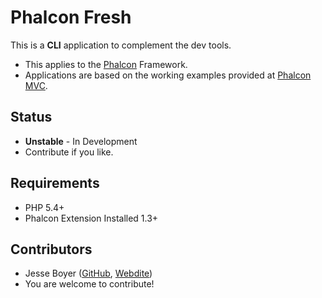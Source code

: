 # Phalcon Fresh

This is a **CLI** application to complement the dev tools.

- This applies to the [Phalcon](http://phalconphp.com/en/) Framework.
- Applications are based on the working examples provided at [Phalcon MVC](https://github.com/phalcon/mvc).

## Status
- **Unstable** - In Development
- Contribute if you like.

## Requirements
- PHP 5.4+
- Phalcon Extension Installed 1.3+

## Contributors

- Jesse Boyer ([GitHub](http://github.com/JREAM), [Webdite](http://jream.com))
- You are welcome to contribute!